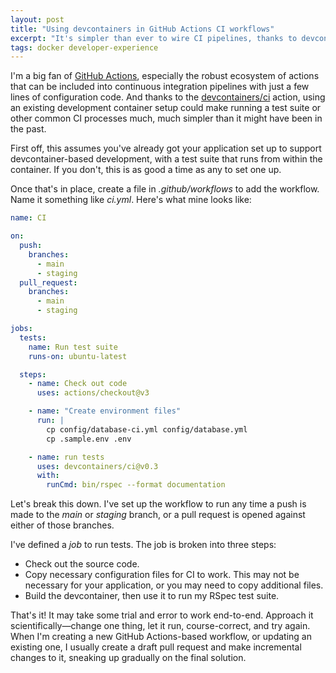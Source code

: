 ```yaml
---
layout: post
title: "Using devcontainers in GitHub Actions CI workflows"
excerpt: "It's simpler than ever to wire CI pipelines, thanks to devcontainers. Here's how I run Rails test suites these days in GitHub workflows."
tags: docker developer-experience
---
```


I'm a big fan of [GitHub Actions](https://github.com/features/actions), especially the robust ecosystem of actions that can be included into continuous integration pipelines with just a few lines of configuration code. And thanks to the [devcontainers/ci](https://github.com/devcontainers/ci) action, using an existing development container setup could make running a test suite or other common CI processes much, much simpler than it might have been in the past.

First off, this assumes you've already got your application set up to support devcontainer-based development, with a test suite that runs from within the container. If you don't, this is as good a time as any to set one up.

Once that's in place, create a file in _.github/workflows_ to add the workflow. Name it something like _ci.yml_. Here's what mine looks like:

```yaml
name: CI

on:
  push:
    branches:
      - main
      - staging
  pull_request:
    branches:
      - main
      - staging

jobs:
  tests:
    name: Run test suite
    runs-on: ubuntu-latest

  steps:
    - name: Check out code
      uses: actions/checkout@v3

    - name: "Create environment files"
      run: |
        cp config/database-ci.yml config/database.yml
        cp .sample.env .env

    - name: run tests
      uses: devcontainers/ci@v0.3
      with:
        runCmd: bin/rspec --format documentation
```

Let's break this down. I've set up the workflow to run any time a push is made to the _main_ or _staging_ branch, or a pull request is opened against either of those branches.

I've defined a _job_ to run tests. The job is broken into three steps:

- Check out the source code.
- Copy necessary configuration files for CI to work. This may not be necessary for your application, or you may need to copy additional files.
- Build the devcontainer, then use it to run my RSpec test suite.

That's it! It may take some trial and error to work end-to-end. Approach it scientifically—change one thing, let it run, course-correct, and try again. When I'm creating a new GitHub Actions-based workflow, or updating an existing one, I usually create a draft pull request and make incremental changes to it, sneaking up gradually on the final solution.
